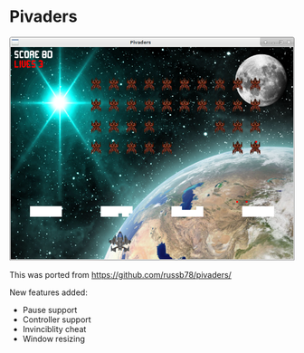# Pivaders

![Pivaders](/screenshots/game.png?raw=true "Pivaders screenshot")

This was ported from
https://github.com/russb78/pivaders/

New features added:
 * Pause support
 * Controller support
 * Invinciblity cheat
 * Window resizing
